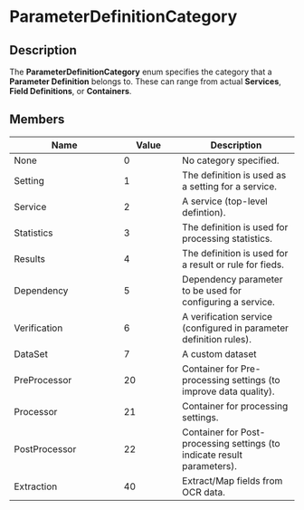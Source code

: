 # ParameterDefinitionCategory

## Description

The **ParameterDefinitionCategory** enum specifies the category that a **Parameter Definition** belongs to. These can range from actual **Services**, **Field Definitions**, or **Containers**.

## Members

<table><thead><tr><th width="178.33333333333331">Name</th><th width="87" data-type="number">Value</th><th>Description</th></tr></thead><tbody><tr><td>None</td><td>0</td><td>No category specified.</td></tr><tr><td>Setting</td><td>1</td><td>The definition is used as a setting for a service.</td></tr><tr><td>Service</td><td>2</td><td>A service (top-level defintion).</td></tr><tr><td>Statistics</td><td>3</td><td>The definition is used for processing statistics.</td></tr><tr><td>Results</td><td>4</td><td>The definition is used for a result or rule for fieds.</td></tr><tr><td>Dependency</td><td>5</td><td>Dependency parameter to be used for configuring a service.</td></tr><tr><td>Verification</td><td>6</td><td>A verification service (configured in parameter definition rules).</td></tr><tr><td>DataSet</td><td>7</td><td>A custom dataset</td></tr><tr><td>PreProcessor</td><td>20</td><td>Container for Pre-processing settings (to improve data quality).</td></tr><tr><td>Processor</td><td>21</td><td>Container for processing settings.</td></tr><tr><td>PostProcessor</td><td>22</td><td>Container for Post-processing settings (to indicate result parameters).</td></tr><tr><td>Extraction</td><td>40</td><td>Extract/Map fields from OCR data.</td></tr></tbody></table>

